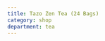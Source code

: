 ```yaml
---
title: Tazo Zen Tea (24 Bags)
category: shop
department: tea
---
```

<script type="text/javascript">
amzn_assoc_tracking_id = "farraway-20";
amzn_assoc_ad_mode = "manual";
amzn_assoc_ad_type = "smart";
amzn_assoc_marketplace = "amazon";
amzn_assoc_region = "US";
amzn_assoc_design = "enhanced_links";
amzn_assoc_asins = "B01FKO5LNQ";
amzn_assoc_placement = "adunit";
amzn_assoc_linkid = "4a40907ac4cf22b80a12a617bc945678";
</script>
<script src="//z-na.amazon-adsystem.com/widgets/onejs?MarketPlace=US"></script>
